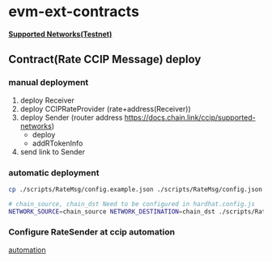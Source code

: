 # evm-ext-contracts

**[Supported Networks(Testnet)](https://docs.chain.link/ccip/supported-networks/v1_2_0/testnet#overview)**

## Contract(Rate CCIP Message) deploy

### manual deployment
1. deploy Receiver
2. deploy CCIPRateProvider (rate+address(Receiver))
3. deploy Sender (router address https://docs.chain.link/ccip/supported-networks)
   * deploy
   * addRTokenInfo
4. send link to Sender

### automatic deployment

```bash
cp ./scripts/RateMsg/config.example.json ./scripts/RateMsg/config.json
```

```bash
# chain_source, chain_dst Need to be configured in hardhat.config.js
NETWORK_SOURCE=chain_source NETWORK_DESTINATION=chain_dst ./scripts/RateMsg/deploy_rate_msg_all.sh
```

### Configure RateSender at ccip automation

[automation](https://automation.chain.link/)
